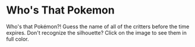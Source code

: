 # Who's That Pokemon
Who's that Pokémon?! Guess the name of all of the critters before the time expires. Don't recognize the silhouette? Click on the image to see them in full color.

